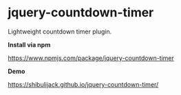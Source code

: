 # jquery-countdown-timer
Lightweight countdown timer plugin.

**Install via npm**

https://www.npmjs.com/package/jquery-countdown-timer

**Demo**

https://shibulijack.github.io/jquery-countdown-timer/
